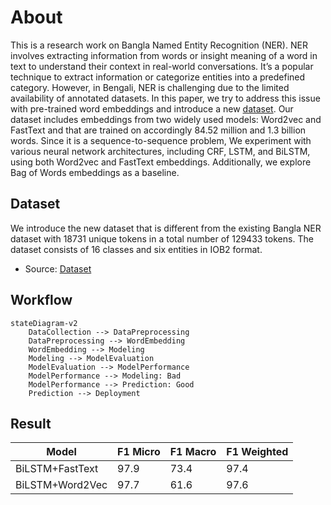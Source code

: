 # About
This is a research work on Bangla Named Entity Recognition (NER). NER involves extracting information
from words or insight meaning of a word in text to understand their context in real-world conversations.
It’s a popular technique to extract information or categorize entities into a predefined category.
However, in Bengali, NER is challenging due to the limited availability of annotated datasets.
In this paper, we try to address this issue with pre-trained word embeddings and introduce a new [dataset](https://github.com/neon-p/bangla-ner-bilstm-with-fasttext-word2vec-embeddings/tree/master/Dataset). Our dataset includes embeddings from two widely used models: Word2vec and FastText and that are trained on accordingly 84.52 million and 1.3 billion words.
Since it is a sequence-to-sequence problem, We experiment with various neural network architectures, including CRF, LSTM, and BiLSTM, using both Word2vec and FastText embeddings. Additionally, we explore Bag of Words embeddings as a baseline.

## Dataset
We introduce the new dataset that is different from the existing Bangla NER dataset with 18731
unique tokens in a total number of 129433 tokens. The dataset consists of 16 classes and six entities in IOB2 format.
- Source: [Dataset](https://github.com/neon-p/bangla-ner-bilstm-with-fasttext-word2vec-embeddings/tree/master/Dataset)

## Workflow
```mermaid
stateDiagram-v2
    DataCollection --> DataPreprocessing
    DataPreprocessing --> WordEmbedding
    WordEmbedding --> Modeling
    Modeling --> ModelEvaluation
    ModelEvaluation --> ModelPerformance
    ModelPerformance --> Modeling: Bad
    ModelPerformance --> Prediction: Good
    Prediction --> Deployment

```

## Result
| Model | F1 Micro | F1 Macro | F1 Weighted |
|----------|----------|----------|----------|
| BiLSTM+FastText   | 97.9 | 73.4 | 97.4 |
| BiLSTM+Word2Vec   | 97.7 | 61.6 | 97.6 |
